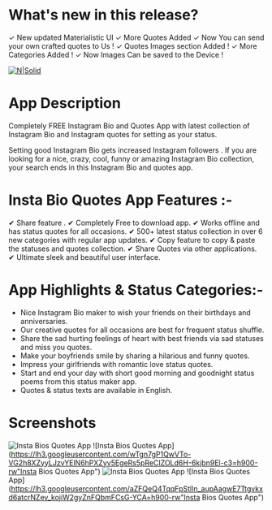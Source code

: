# What's new in this release?

✓ New updated Materialistic UI
✓ More Quotes Added 
✓ Now You can send your own crafted quotes to Us !
✓ Quotes Images section Added !
✓ More Categories Added !
✓ Now Images Can be saved to the Device !

[![N|Solid](https://play.google.com/intl/en_us/badges/images/generic/en_badge_web_generic.png)](https://play.google.com/store/apps/details?id=com.techlad.instabio)

# App Description

Completely FREE Instagram Bio and Quotes App with latest collection of Instagram Bio and Instagram quotes for setting as your status.

Setting good Instagram Bio gets increased Instagram followers . If you are looking for a nice, crazy, cool, funny or amazing Instagram Bio collection, your search ends in this Instagram Bio and quotes app.

# Insta Bio Quotes App Features :-

✔ Share feature .
✔ Completely Free to download app.
✔ Works offline and has status quotes for all occasions.
✔ 500+ latest status collection in over 6 new categories with regular app updates.
✔ Copy feature to copy & paste the statuses and quotes collection.
✔ Share Quotes via other applications.
✔ Ultimate sleek and beautiful user interface.

# App Highlights & Status Categories:-

- Nice Instagram Bio maker to wish your friends on their birthdays and anniversaries.
- Our creative quotes for all occasions are best for frequent status shuffle.
- Share the sad hurting feelings of heart with best friends via sad statuses and miss you quotes.
- Make your boyfriends smile by sharing a hilarious and funny quotes.
- Impress your girlfriends with romantic love status quotes.
- Start and end your day with short good morning and goodnight status poems from this status maker app.
- Quotes & status texts are available in English.

# Screenshots

![Insta Bios Quotes App](https://lh3.googleusercontent.com/gel26koA4g9mYAoIJlVGZoUDkKf7QjxwxOxAMQEejEogy60RLbNUvbfUws7CI_V27Q=h900-rw "Insta Bios Quotes App")
![Insta Bios Quotes App](https://lh3.googleusercontent.com/wTgn7gP1QwVTo-VG2h8XZyyLJzvYElN6hPXZyv5EgeRs5pReCIZOLd6H-6kjbn9El-c3=h900-rw"Insta Bios Quotes App")
![Insta Bios Quotes App](https://lh3.googleusercontent.com/HJEOlxLLLzMEWHzwZdcdQXuDcuAmZoWzkv9NUBOU6ME2asFdRTQwfCOQau0LgdVM3us=h900-rw "Insta Bios Quotes App")
![Insta Bios Quotes App](https://lh3.googleusercontent.com/aZFQeQ4TqqFpStlIn_aupAagwE7Ttgvkxd6atcrNZev_kojiW2gyZnFQbmFCsG-YCA=h900-rw"Insta Bios Quotes App")
